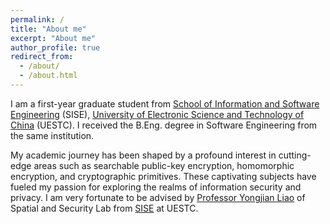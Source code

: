 ```yaml
---
permalink: /
title: "About me"
excerpt: "About me"
author_profile: true
redirect_from: 
  - /about/
  - /about.html
---
```


I am a first-year graduate student from [School of Information and Software Engineering](https://sise.uestc.edu.cn/) (SISE), [University of Electronic Science and Technology of China](https://www.uestc.edu.cn/) (UESTC). I received the B.Eng. degree in Software Engineering from the same institution.

My academic journey has been shaped by a profound interest in cutting-edge areas such as searchable public-key encryption, homomorphic encryption, and cryptographic primitives. These captivating subjects have fueled my passion for exploring the realms of information security and privacy. I am very fortunate to be advised by [Professor Yongjian Liao](https://sise.uestc.edu.cn/info/1036/5672.htm) of Spatial and Security Lab from [SISE](https://sise.uestc.edu.cn/) at UESTC.
<!--哈哈我是注释，不会在浏览器中显示。-->



